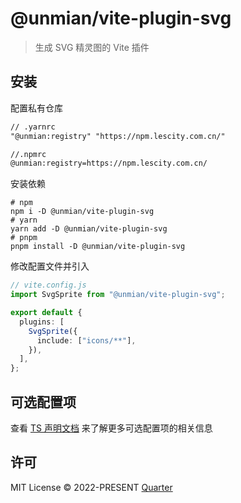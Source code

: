 # @unmian/vite-plugin-svg

> 生成 SVG 精灵图的 Vite 插件

## 安装

配置私有仓库

```txt
// .yarnrc
"@unmian:registry" "https://npm.lescity.com.cn/"

//.npmrc
@unmian:registry=https://npm.lescity.com.cn/
```

安装依赖

```shell
# npm
npm i -D @unmian/vite-plugin-svg
# yarn
yarn add -D @unmian/vite-plugin-svg
# pnpm
pnpm install -D @unmian/vite-plugin-svg
```

修改配置文件并引入

```ts
// vite.config.js
import SvgSprite from "@unmian/vite-plugin-svg";

export default {
  plugins: [
    SvgSprite({
      include: ["icons/**"],
    }),
  ],
};
```

## 可选配置项

查看 [TS 声明文档](./src/types.ts) 来了解更多可选配置项的相关信息

## 许可

MIT License © 2022-PRESENT [Quarter](https://github.com/unmian)
